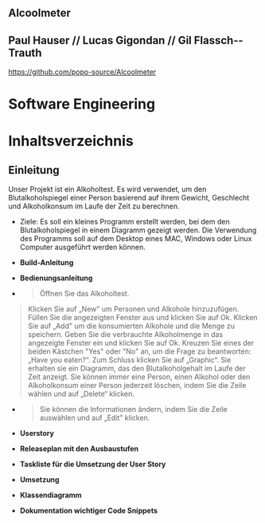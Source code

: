 ## Alcoolmeter

## Paul Hauser // Lucas Gigondan // Gil Flassch--Trauth
https://github.com/popo-source/Alcoolmeter

# __Software Engineering__
# __Inhaltsverzeichnis__

## __Einleitung__
Unser Projekt ist ein Alkoholtest. Es wird verwendet, um den Blutalkoholspiegel einer Person basierend auf ihrem Gewicht, Geschlecht und Alkoholkonsum im Laufe der Zeit zu berechnen.
* Ziele:
Es soll ein kleines Programm erstellt werden, bei dem den Blutalkoholspiegel in einem Diagramm gezeigt werden. Die Verwendung des Programms soll auf dem Desktop eines MAC, Windows oder Linux Computer ausgeführt werden können.

* __Build-Anleitung__
* __Bedienungsanleitung__
* > Öffnen Sie das Alkoholtest.
> Klicken Sie auf „New" um Personen und Alkohole hinzuzufügen.
> Füllen Sie die angezeigten Fenster aus und klicken Sie auf Ok. 
> Klicken Sie auf „Add" um die konsumierten Alkohole und die Menge zu speichern.
> Geben Sie die verbrauchte Alkoholmenge in das angezeigte Fenster ein und klicken Sie auf Ok.
> Kreuzen Sie eines der beiden Kästchen "Yes" oder "No" an, um die Frage zu beantworten: „Have you eaten?“.
> Zum Schluss klicken Sie auf „Graphic“. Sie erhalten sie ein Diagramm, das den Blutalkoholgehalt im Laufe der Zeit anzeigt.
> Sie können immer eine Person, einen Alkohol oder den Alkoholkonsum einer Person jederzeit löschen, indem Sie die Zeile wählen und auf „Delete“ klicken.
* > Sie können die Informationen ändern, indem Sie die Zeile auswählen und auf „Edit" klicken.

* __Userstory__
* __Releaseplan mit den Ausbaustufen__
* __Taskliste für die Umsetzung der User Story__
* __Umsetzung__
* __Klassendiagramm__
* __Dokumentation wichtiger Code Snippets__


